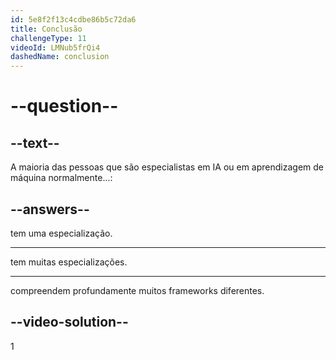 ```yaml
---
id: 5e8f2f13c4cdbe86b5c72da6
title: Conclusão
challengeType: 11
videoId: LMNub5frQi4
dashedName: conclusion
---
```


# --question--

## --text--

A maioria das pessoas que são especialistas em IA ou em aprendizagem de máquina normalmente...:

## --answers--

tem uma especialização.

---

tem muitas especializações.

---

compreendem profundamente muitos frameworks diferentes.

## --video-solution--

1

